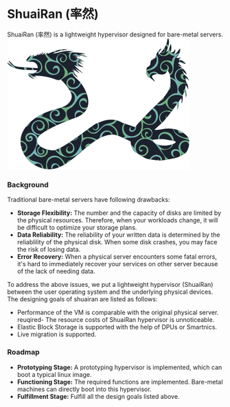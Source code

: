 # ShuaiRan (率然)

ShuaiRan (率然) is a lightweight hypervisor designed for bare-metal servers.  
![](/docs/images/shuairan.png)


### Background  

Traditional bare-metal servers have following drawbacks:  
- **Storage Flexibility:** The number and the capacity of disks are limited by the physical resources. Therefore, when your workloads change, it will be difficult to optimize your storage plans.  
- **Data Reliability:** The reliability of your written data is determined by the reliablility of the physical disk. When some disk crashes, you may face the risk of losing data.  
- **Error Recovery:** When a physical server encounters some fatal errors, it's hard to immediately recover your services on other server because of the lack of needing data.

To address the above issues, we put a lightweight hypervisor (ShuaiRan) between the user operating system and the underlying physical devices. The designing goals of shuairan are listed as follows:  
- Performance of the VM is comparable with the original physical server.   
reuqired- The resource costs of ShuaiRan hypervisor is unnoticeable.  
- Elastic Block Storage is supported with the help of DPUs or Smartnics.   
- Live migration is supported.   

### Roadmap
- **Prototyping Stage:**   A prototyping hypervisor is implemented, which can boot a typical linux image.  
- **Functioning Stage:**  The required functions are implemented. Bare-metal machines can directly boot into this hypervisor.
- **Fulfillment Stage:**   Fulfill all the design goals listed above. 

